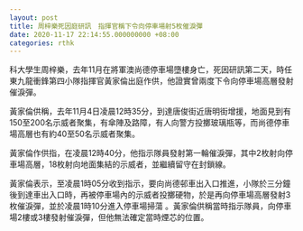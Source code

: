 ```yaml
---
layout: post
title: 周梓樂死因庭研訊　指揮官稱下令向停車場射5枚催淚彈
date: 2020-11-17 22:14:55.000000000 +08:00
categories: rthk
---
```


科大學生周梓樂，去年11月在將軍澳尚德停車場墮樓身亡，死因研訊第二天，時任東九龍衝鋒第四小隊指揮官黃家倫出庭作供，他證實曾兩度下令向停車場高層發射催淚彈。

黃家倫供稱，去年11月4日凌晨12時35分，到達唐俊街近唐明街增援，地面見到有150至200名示威者聚集，有傘陣及路障，有人向警方投擲玻璃瓶等，而尚德停車場高層也有約40至50名示威者聚集。

黃家倫作供指，在凌晨12時40分，他指示隊員發射第一輪催淚彈，其中2枚射向停車場高層，18枚射向地面集結的示威者，並繼續留守在封鎖線。

黃家倫表示，至凌晨1時05分收到指示，要向尚德邨車出入口推進，小隊於三分鐘後到達車出入口時，再被停車場內的示威者投擲硬物，於是再向停車場高層發射3枚催淚彈，並於凌晨1時10分進入停車場掃蕩 。黃家倫供稱當時指示隊員，向停車場2樓或3樓發射催淚彈，但他無法確定當時煙芯的位置。
